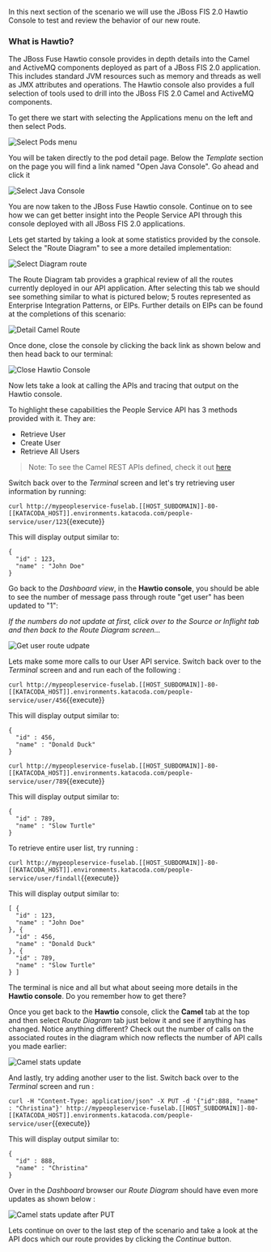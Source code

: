 In this next section of the scenario we will use the JBoss FIS 2.0 Hawtio Console to test and review the behavior of our new route.  

### What is Hawtio? 
The JBoss Fuse Hawtio console provides in depth details into the Camel and ActiveMQ components deployed as part of a JBoss FIS 2.0 application. This includes standard JVM resources such as memory and threads as well as JMX attributes and operations. The Hawtio console also provides a full selection of tools used to drill into the JBoss FIS 2.0 Camel and ActiveMQ components.

To get there we start with selecting the Applications menu on the left and then select Pods.

![Select Pods menu](../../assets/intro-openshift/fis-deploy-app/04-step1-select-pod.png)

You will be taken directly to the pod detail page. Below the *Template* section on the page you will find a link named "Open Java Console". Go ahead and click it

![Select Java Console](../../assets/intro-openshift/fis-deploy-app/04-select-java-console.png)

You are now taken to the JBoss Fuse Hawtio console. Continue on to see how we can get better insight into the People Service API through this console deployed with all JBoss FIS 2.0 applications.

Lets get started by taking a look at some statistics provided by the console.  Select the "Route Diagram" to see a more detailed implementation:

![Select Diagram route](../../assets/intro-openshift/fis-deploy-app/04-select-diagram-route.png)

The Route Diagram tab provides a graphical review of all the routes currently deployed in our API application.  After selecting this tab we should see something similar to what is pictured below; 5 routes represented as Enterprise Integration Patterns, or EIPs. Further details on EIPs can be found at the completions of this scenario:

![Detail Camel Route](../../assets/intro-openshift/fis-deploy-app/04-detail-camel-route.png)

Once done, close the console by clicking the back link as shown below and then head back to our terminal:

![Close Hawtio Console](../../assets/intro-openshift/fis-deploy-app/04-hawtio-back-link.png)


Now lets take a look at calling the APIs and tracing that output on the Hawtio console.

To highlight these capabilities the People Service API has 3 methods provided with it. They are:

- Retrieve User
- Create User  
- Retrieve All Users

> Note: To see the Camel REST APIs defined, check it out [here](https://github.com/jbossdemocentral/katacoda-fuse-getting-started/blob/master/src/main/resources/spring/camel-context.xml)

Switch back over to the _Terminal_ screen and let's try retrieving user information by running:

``curl http://mypeopleservice-fuselab.[[HOST_SUBDOMAIN]]-80-[[KATACODA_HOST]].environments.katacoda.com/people-service/user/123``{{execute}}

This will display output similar to:

```
{
  "id" : 123,
  "name" : "John Doe"
}
```
Go back to the _Dashboard view_, in the **Hawtio console**, you should be able to see the number of message pass through route "get user" has been updated to "1":

_If the numbers do not update at first, click over to the Source or Inflight tab and then back to the Route Diagram screen..._

![Get user route udpate](../../assets/intro-openshift/fis-deploy-app/04-get-user-route-update.png)


Lets make some more calls to our User API service.  Switch back over to the _Terminal_ screen and and run each of the following :

``curl http://mypeopleservice-fuselab.[[HOST_SUBDOMAIN]]-80-[[KATACODA_HOST]].environments.katacoda.com/people-service/user/456``{{execute}}

This will display output similar to:

```
{
  "id" : 456,
  "name" : "Donald Duck"
}
```

``curl http://mypeopleservice-fuselab.[[HOST_SUBDOMAIN]]-80-[[KATACODA_HOST]].environments.katacoda.com/people-service/user/789``{{execute}}

This will display output similar to:

```
{
  "id" : 789,
  "name" : "Slow Turtle"
}
```

To retrieve entire user list, try running :

``curl http://mypeopleservice-fuselab.[[HOST_SUBDOMAIN]]-80-[[KATACODA_HOST]].environments.katacoda.com/people-service/user/findall``{{execute}}

This will display output similar to:

```
[ {
  "id" : 123,
  "name" : "John Doe"
}, {
  "id" : 456,
  "name" : "Donald Duck"
}, {
  "id" : 789,
  "name" : "Slow Turtle"
} ]
```

The terminal is nice and all but what about seeing more details in the **Hawtio console**. Do you remember how to get there? 

Once you get back to the **Hawtio** console, click the **Camel** tab at the top and then select _Route Diagram_ tab just below it and see if anything has changed. Notice anything different?  Check out the number of calls on the associated routes in the diagram which now reflects the number of API calls you made earlier:

![Camel stats update](../../assets/intro-openshift/fis-deploy-app/04-camel-stats-update.png)

And lastly, try adding another user to the list.  Switch back over to the _Terminal_ screen and run :

``curl -H "Content-Type: application/json" -X PUT -d '{"id":888, "name" : "Christina"}' http://mypeopleservice-fuselab.[[HOST_SUBDOMAIN]]-80-[[KATACODA_HOST]].environments.katacoda.com/people-service/user``{{execute}}

This will display output similar to:

```
{
  "id" : 888,
  "name" : "Christina"
}
```
Over in the _Dashboard_ browser our _Route Diagram_ should have even more updates as shown below :

![Camel stats update after PUT](../../assets/intro-openshift/fis-deploy-app/04-camel-stats-update-put.png)

Lets continue on over to the last step of the scenario and take a look at the API docs which our route provides by clicking the _Continue_ button.
